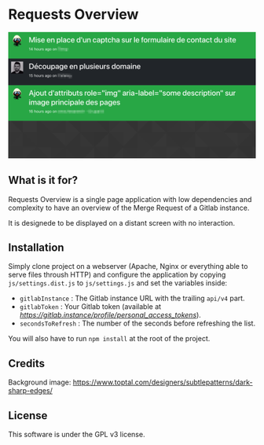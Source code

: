 # Requests Overview

![](https://raw.githubusercontent.com/martin-damien/requests-overview/master/img/screenshot.png)

## What is it for?

Requests Overview is a single page application with low dependencies and complexity to have
an overview of the Merge Request of a Gitlab instance.

It is designede to be displayed on a distant screen with no interaction.

## Installation

Simply clone project on a webserver (Apache, Nginx or everything able to 
serve files throush HTTP) and configure the application by copying
`js/settings.dist.js` to `js/settings.js` and set the variables inside:

- `gitlabInstance` : The Gitlab instance URL with the trailing `api/v4` part.
- `gitlabToken` : Your Gitlab token (available at *https://gitlab.instance/profile/personal_access_tokens*).
- `secondsToRefresh` : The number of the seconds before refreshing the list.

You will also have to run `npm install` at the root of the project.

## Credits

Background image: https://www.toptal.com/designers/subtlepatterns/dark-sharp-edges/

## License

This software is under the GPL v3 license.
